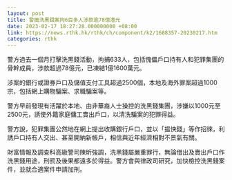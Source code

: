 ```yaml
---
layout: post
title: 警搗洗黑錢案拘6百多人涉款逾78億港元
date: 2023-02-17 18:27:28.000000000 +08:00
link: https://news.rthk.hk/rthk/ch/component/k2/1688357-20230217.htm
categories: rthk
---
```


警方過去一個月打擊洗黑錢活動，拘捕633人，包括傀儡戶口持有人和犯罪集團的骨幹成員，涉款超過78億元，已凍結1億1600萬元。

涉案的銀行或證券戶口及儲值支付工具超過2500個，本地及海外罪案超過1000宗，包括網上購物騙案、求職騙案等。

警方早前發現有活躍於本地、由非華裔人士操控的洗黑錢集團，涉嫌以1000元至2500元，誘使外籍家庭傭工賣出戶口，以清洗騙案的犯罪得益。

警方說，犯罪集團公然地在網上提出收購銀行戶口，並以「揾快錢」等作招徠，利誘戶口持有人交出、甚至開納新帳戶，相信與近年經濟相對不景氣有關。

財富情報及調查科高級警司陳昕強調，洗黑錢屬嚴重罪行，無論借出及賣出戶口作洗黑錢用途，刑罰及後果都遠多於得益。警方會與律政司研究，加快檢控洗黑錢案件，並就合適案件申請加刑。
